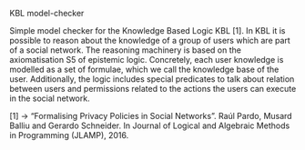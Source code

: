 KBL model-checker

Simple model checker for the Knowledge Based Logic KBL [1]. In KBL it is possible to reason about the knowledge of a group of users which are part of a social network. The reasoning machinery is based on the axiomatisation S5 of epistemic logic. Concretely, each user knowledge is modelled as a set of formulae, which we call the knowledge base of the user. Additionally, the logic includes special predicates to talk about relation between users and permissions related to the actions the users can execute in the social network.

[1] -> “Formalising Privacy Policies in Social Networks”. Raúl Pardo, Musard Balliu and Gerardo Schneider. In Journal of Logical and Algebraic Methods in Programming (JLAMP), 2016.
